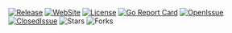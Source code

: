 [![Release](https://img.shields.io/github/v/release/shizhishikongzhijie/CloudWeGoStore)](https://github.com/shizhishikongzhijie/CloudWeGoStore/releases)
[![WebSite](https://img.shields.io/website?up_message=cloudwego&url=https%3A%2F%2Fwww.cloudwego.io%2F)](https://www.cloudwego.io/)
[![License](https://img.shields.io/github/license/shizhishikongzhijie/CloudWeGoStore)](https://github.com/shizhishikongzhijie/CloudWeGoStore/blob/main/LICENSE)
[![Go Report Card](https://goreportcard.com/badge/github.com/shizhishikongzhijie/CloudWeGoStore)](https://goreportcard.com/report/github.com/shizhishikongzhijie/CloudWeGoStore)
[![OpenIssue](https://img.shields.io/github/issues/shizhishikongzhijie/CloudWeGoStore)](https://github.com/shizhishikongzhijie/CloudWeGoStore/issues)
[![ClosedIssue](https://img.shields.io/github/issues-closed/shizhishikongzhijie/CloudWeGoStore)](https://github.com/shizhishikongzhijie/CloudWeGoStore/issues?q=is%3Aissue+is%3Aclosed)
![Stars](https://img.shields.io/github/stars/shizhishikongzhijie/CloudWeGoStore)
![Forks](https://img.shields.io/github/forks/shizhishikongzhijie/CloudWeGoStore)